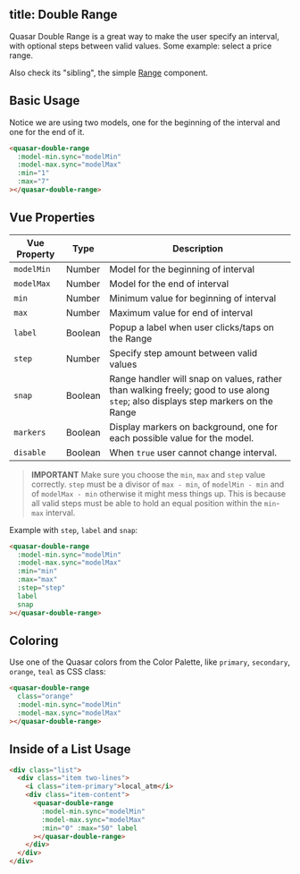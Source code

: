 title: Double Range
---
Quasar Double Range is a great way to make the user specify an interval, with optional steps between valid values. Some example: select a price range.

Also check its "sibling", the simple [Range](/components/range.html) component.

<input type="hidden" data-fullpage-demo="form/range/double">

## Basic Usage

Notice we are using two models, one for the beginning of the interval and one for the end of it.
``` html
<quasar-double-range
  :model-min.sync="modelMin"
  :model-max.sync="modelMax"
  :min="1"
  :max="7"
></quasar-double-range>
```

## Vue Properties

| Vue Property | Type | Description |
| --- | --- | --- |
| `modelMin` | Number | Model for the beginning of interval |
| `modelMax` | Number | Model for the end of interval |
| `min` | Number | Minimum value for beginning of interval |
| `max` | Number | Maximum value for end of interval |
| `label` | Boolean | Popup a label when user clicks/taps on the Range |
| `step` | Number | Specify step amount between valid values |
| `snap` | Boolean | Range handler will snap on values, rather than walking freely; good to use along `step`; also displays step markers on the Range |
| `markers` | Boolean | Display markers on background, one for each possible value for the model. |
| `disable` | Boolean | When `true` user cannot change interval. |

> **IMPORTANT**
> Make sure you choose the `min`, `max` and `step` value correctly. `step` must be a divisor of `max - min`, of `modelMin - min` and of `modelMax - min` otherwise it might mess things up. This is because all valid steps must be able to hold an equal position within the `min`-`max` interval.

Example with `step`, `label` and `snap`:
``` html
<quasar-double-range
  :model-min.sync="modelMin"
  :model-max.sync="modelMax"
  :min="min"
  :max="max"
  :step="step"
  label
  snap
></quasar-double-range>
```

## Coloring
Use one of the Quasar colors from the Color Palette, like `primary`, `secondary`, `orange`, `teal` as CSS class:

``` html
<quasar-double-range
  class="orange"
  :model-min.sync="modelMin"
  :model-max.sync="modelMax"
></quasar-double-range>
```

## Inside of a List Usage

``` html
<div class="list">
  <div class="item two-lines">
    <i class="item-primary">local_atm</i>
    <div class="item-content">
      <quasar-double-range
        :model-min.sync="modelMin"
        :model-max.sync="modelMax"
        :min="0" :max="50" label
      ></quasar-double-range>
    </div>
  </div>
</div>
```
